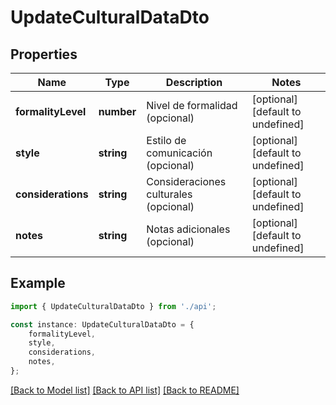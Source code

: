 # UpdateCulturalDataDto


## Properties

Name | Type | Description | Notes
------------ | ------------- | ------------- | -------------
**formalityLevel** | **number** | Nivel de formalidad (opcional) | [optional] [default to undefined]
**style** | **string** | Estilo de comunicación (opcional) | [optional] [default to undefined]
**considerations** | **string** | Consideraciones culturales (opcional) | [optional] [default to undefined]
**notes** | **string** | Notas adicionales (opcional) | [optional] [default to undefined]

## Example

```typescript
import { UpdateCulturalDataDto } from './api';

const instance: UpdateCulturalDataDto = {
    formalityLevel,
    style,
    considerations,
    notes,
};
```

[[Back to Model list]](../README.md#documentation-for-models) [[Back to API list]](../README.md#documentation-for-api-endpoints) [[Back to README]](../README.md)
